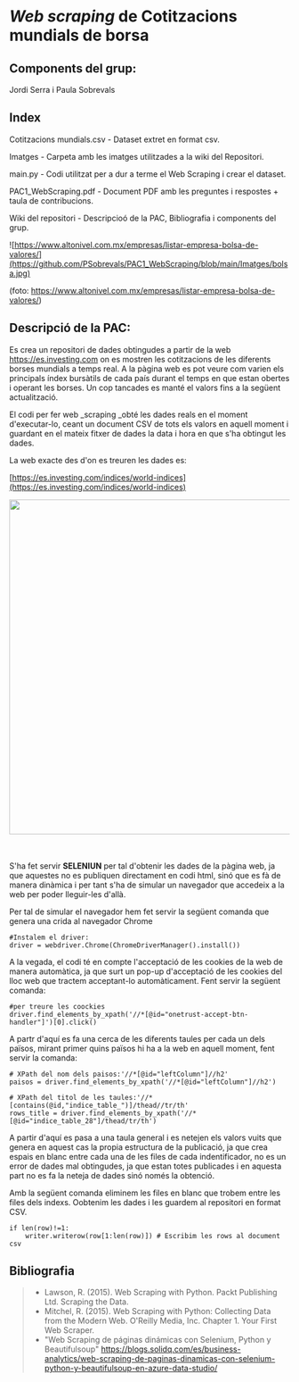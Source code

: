 # _Web scraping_ de Cotitzacions mundials de borsa

## Components del grup:
Jordi Serra i Paula Sobrevals

## Index

Cotitzacions mundials.csv - Dataset extret en format csv.

Imatges - Carpeta amb les imatges utilitzades a la wiki del Repositori.

main.py - Codi utilitzat per a dur a terme el Web Scraping i crear el dataset.

PAC1_WebScraping.pdf - Document PDF amb les preguntes i respostes + taula de contribucions.

Wiki del repositori - Descripcioó de la PAC, Bibliografia i components del grup.



![https://www.altonivel.com.mx/empresas/listar-empresa-bolsa-de-valores/](https://github.com/PSobrevals/PAC1_WebScraping/blob/main/Imatges/bolsa.jpg) 

(foto: https://www.altonivel.com.mx/empresas/listar-empresa-bolsa-de-valores/)

## Descripció de la PAC:
 
Es crea un repositori de dades obtingudes a partir de la web https://es.investing.com on es mostren les cotitzacions de les diferents borses mundials a temps real. A la pàgina web es pot veure com varien els principals índex bursàtils de cada país durant el temps en que estan obertes i operant les borses. Un cop tancades es manté el valors fins a la següent actualització.

El codi per fer web _scraping _obté les dades reals en el moment d'executar-lo, ceant un document CSV de tots els valors en aquell moment i guardant en el mateix fitxer de dades la data i hora en que s'ha obtingut les dades.

La web exacte des d'on es treuren les dades es:

[https://es.investing.com/indices/world-indices](https://es.investing.com/indices/world-indices)

<p align="center">
  <img width="920" height="600" src="https://github.com/PSobrevals/PAC1_WebScraping/blob/main/Imatges/Web.jpg">
</p>

<br><br>
S'ha fet servir **SELENIUN** per tal d'obtenir les dades de la pàgina web, ja que aquestes no es publiquen directament en codi html, sinó que es fà de manera dinàmica i per tant s'ha de simular un navegador que accedeix a la web per poder lleguir-les d'allà. 

Per tal de simular el navegador hem fet servir la següent comanda que genera una crida al navegador Chrome

```
#Instalem el driver:
driver = webdriver.Chrome(ChromeDriverManager().install())
```

A la vegada, el codi té en compte l'acceptació de les cookies de la web de manera automàtica, ja que surt un pop-up d'acceptació de les cookies del lloc web que tractem acceptant-lo automàticament. Fent servir la següent comanda:

```
#per treure les coockies
driver.find_elements_by_xpath('//*[@id="onetrust-accept-btn-handler"]')[0].click()
```

A partr d'aquí es fa una cerca de les diferents taules per cada un dels països, mirant primer quins països hi ha a la web en aquell moment, fent servir la comanda:

```
# XPath del nom dels paisos:'//*[@id="leftColumn"]//h2'
paisos = driver.find_elements_by_xpath('//*[@id="leftColumn"]//h2')

# XPath del titol de les taules:'//*[contains(@id,"indice_table_")]/thead//tr/th'
rows_title = driver.find_elements_by_xpath('//*[@id="indice_table_28"]/thead/tr/th')
```

A partir d'aquí es pasa a una taula general i es netejen els valors vuits que genera en aquest cas la propia estructura de la publicació, ja que crea espais en blanc entre cada una de les files de cada indentificador, no es un error de dades mal obtingudes, ja que estan totes publicades i en aquesta part no es fa la neteja de dades sinó només la obtenció.

Amb la següent comanda eliminem les files en blanc que trobem entre les files dels indexs. Oobtenim les dades i les guardem al repositori en format CSV.

```
if len(row)!=1:
    writer.writerow(row[1:len(row)]) # Escribim les rows al document csv
```


## Bibliografia

> * Lawson, R. (2015). Web Scraping with Python. Packt Publishing Ltd. Scraping the Data.<br>
> * Mitchel, R. (2015). Web Scraping with Python: Collecting Data from the Modern Web. O'Reilly Media, Inc. Chapter 1. Your First Web Scraper. <br>
> * "Web Scraping de páginas dinámicas con Selenium, Python y Beautifulsoup" https://blogs.solidq.com/es/business-analytics/web-scraping-de-paginas-dinamicas-con-selenium-python-y-beautifulsoup-en-azure-data-studio/

